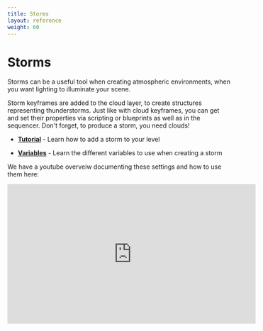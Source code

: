 ```yaml
---
title: Storms
layout: reference
weight: 60
---
```







Storms
====================
Storms can be a useful tool when creating atmospheric environments, when you want lighting to illuminate your scene.

Storm keyframes are added to the cloud layer, to create structures representing thunderstorms. Just like with cloud keyframes, you can get and set their properties via scripting or blueprints as well as in the sequencer. Don't forget, to produce a storm, you need clouds!


* [**Tutorial**](tutorials.html)                                                        - Learn how to add a storm to your level

* [**Variables**](variables.html)                                                       - Learn the different variables to use when creating a storm

We have a youtube overveiw documenting these settings and how to use them here:

<div class="video-wrapper">
<div class="video-container">
<iframe width="560" height="315" src="https://www.youtube.com/embed/huXTx--WZTw" frameborder="0" allow="accelerometer; autoplay; encrypted-media; gyroscope; picture-in-picture" allowfullscreen></iframe>
</div>
</div>
